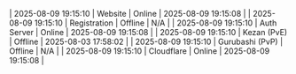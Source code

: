 | 2025-08-09 19:15:10 | Website | Online | 2025-08-09 19:15:08 |
| 2025-08-09 19:15:10 | Registration | Offline | N/A |
| 2025-08-09 19:15:10 | Auth Server | Online | 2025-08-09 19:15:08 |
| 2025-08-09 19:15:10 | Kezan (PvE) | Offline | 2025-08-03 17:58:02 |
| 2025-08-09 19:15:10 | Gurubashi (PvP) | Offline | N/A |
| 2025-08-09 19:15:10 | Cloudflare | Online | 2025-08-09 19:15:08 |
